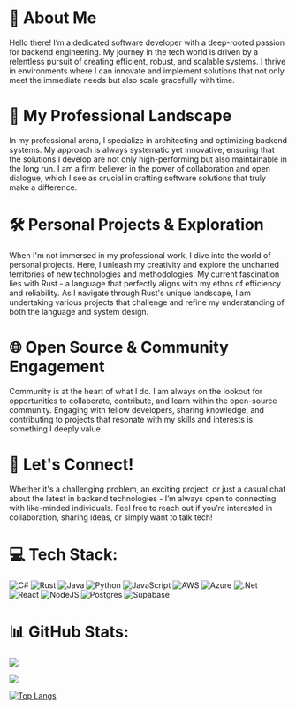 # 💫 About Me

Hello there! I’m a dedicated software developer with a deep-rooted passion for backend engineering. My journey in the tech world is driven by a relentless pursuit of creating efficient, robust, and scalable systems. I thrive in environments where I can innovate and implement solutions that not only meet the immediate needs but also scale gracefully with time.

# 🚀 My Professional Landscape

In my professional arena, I specialize in architecting and optimizing backend systems. My approach is always systematic yet innovative, ensuring that the solutions I develop are not only high-performing but also maintainable in the long run. I am a firm believer in the power of collaboration and open dialogue, which I see as crucial in crafting software solutions that truly make a difference.

# 🛠️ Personal Projects & Exploration

When I'm not immersed in my professional work, I dive into the world of personal projects. Here, I unleash my creativity and explore the uncharted territories of new technologies and methodologies. My current fascination lies with Rust - a language that perfectly aligns with my ethos of efficiency and reliability. As I navigate through Rust's unique landscape, I am undertaking various projects that challenge and refine my understanding of both the language and system design.

# 🌐 Open Source & Community Engagement

Community is at the heart of what I do. I am always on the lookout for opportunities to collaborate, contribute, and learn within the open-source community. Engaging with fellow developers, sharing knowledge, and contributing to projects that resonate with my skills and interests is something I deeply value.

# 🤝 Let's Connect!

Whether it's a challenging problem, an exciting project, or just a casual chat about the latest in backend technologies - I’m always open to connecting with like-minded individuals. Feel free to reach out if you’re interested in collaboration, sharing ideas, or simply want to talk tech!

# 💻 Tech Stack:
![C#](https://img.shields.io/badge/c%23-%23239120.svg?style=for-the-badge&logo=c-sharp&logoColor=white) ![Rust](https://img.shields.io/badge/rust-%23000000.svg?style=for-the-badge&logo=rust&logoColor=white) ![Java](https://img.shields.io/badge/java-%23ED8B00.svg?style=for-the-badge&logo=java&logoColor=white) ![Python](https://img.shields.io/badge/python-3670A0?style=for-the-badge&logo=python&logoColor=ffdd54) ![JavaScript](https://img.shields.io/badge/javascript-%23323330.svg?style=for-the-badge&logo=javascript&logoColor=%23F7DF1E) ![AWS](https://img.shields.io/badge/AWS-%23FF9900.svg?style=for-the-badge&logo=amazon-aws&logoColor=white) ![Azure](https://img.shields.io/badge/azure-%230072C6.svg?style=for-the-badge&logo=azure-devops&logoColor=white) ![.Net](https://img.shields.io/badge/.NET-5C2D91?style=for-the-badge&logo=.net&logoColor=white) ![React](https://img.shields.io/badge/react-%2320232a.svg?style=for-the-badge&logo=react&logoColor=%2361DAFB) ![NodeJS](https://img.shields.io/badge/node.js-6DA55F?style=for-the-badge&logo=node.js&logoColor=white) ![Postgres](https://img.shields.io/badge/postgres-%23316192.svg?style=for-the-badge&logo=postgresql&logoColor=white) 	![Supabase](https://img.shields.io/badge/Supabase-3ECF8E?style=for-the-badge&logo=supabase&logoColor=white)
# 📊 GitHub Stats:
![](https://github-readme-stats.vercel.app/api?username=welcomevideogame&theme=tokyonight&hide_border=false&include_all_commits=false&count_private=true)<br/>

![](https://github-readme-streak-stats.herokuapp.com/?user=welcomevideogame&theme=tokyonight&hide_border=false)<br/>

[![Top Langs](https://github-readme-stats.vercel.app/api/top-langs/?username=welcomevideogame&theme=tokyonight&layout=compact)](https://github.com/anuraghazra/github-readme-stats)
